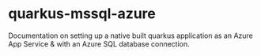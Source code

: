 # quarkus-mssql-azure
Documentation on setting up a native built quarkus application as an Azure App Service &amp; with an Azure SQL database connection.
